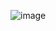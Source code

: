 ![image](https://github.com/juliasagaz/comerceApp/assets/137104534/edec64d1-a139-42d5-b8d1-a901a7e8af13)
